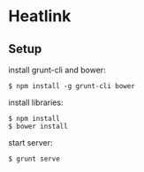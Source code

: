 # Heatlink

## Setup

install grunt-cli and bower:

```
$ npm install -g grunt-cli bower
```

install libraries:

```
$ npm install
$ bower install
```

start server:

```
$ grunt serve
```
